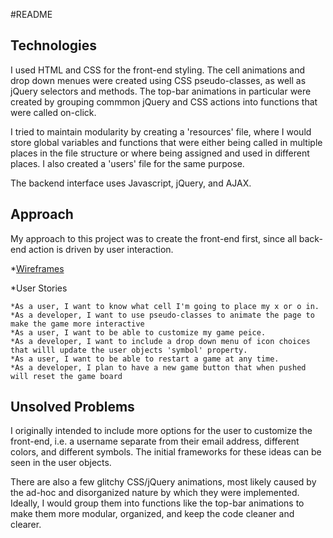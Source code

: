 #README

## Technologies

I used HTML and CSS for the front-end styling. The cell animations and drop down
menues were created using CSS pseudo-classes, as well as jQuery selectors and
methods. The top-bar animations in particular were created by grouping commmon
jQuery and CSS actions into functions that were called on-click.

I tried to maintain modularity by creating a 'resources' file, where I would
store global variables and functions that were either being called in multiple
places in the file structure or where being assigned and used in different
places. I also created a 'users' file for the same purpose.

The backend interface uses Javascript, jQuery, and AJAX.

## Approach

My approach to this project was to create the front-end first, since
all back-end action is driven by user interaction.

*[Wireframes](https://moqups.com/#!/edit/philschoof/6Oo0ssCT)

*User Stories

    *As a user, I want to know what cell I'm going to place my x or o in.
    *As a developer, I want to use pseudo-classes to animate the page to make the game more interactive
    *As a user, I want to be able to customize my game peice.
    *As a developer, I want to include a drop down menu of icon choices that willl update the user objects 'symbol' property.
    *As a user, I want to be able to restart a game at any time.
    *As a developer, I plan to have a new game button that when pushed will reset the game board

## Unsolved Problems

I originally intended to include more options for the user to customize the
front-end, i.e. a username separate from their email address, different colors,
and different symbols. The initial frameworks for these ideas can be seen in the
user objects.

There are also a few glitchy CSS/jQuery animations, most likely caused by the
ad-hoc and disorganized nature by which they were implemented. Ideally, I would
group them into functions like the top-bar animations to make them more
modular, organized, and keep the code cleaner and clearer.
